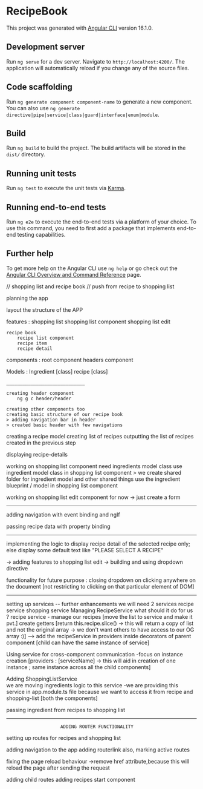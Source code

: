 # RecipeBook

This project was generated with [Angular CLI](https://github.com/angular/angular-cli) version 16.1.0.

## Development server

Run `ng serve` for a dev server. Navigate to `http://localhost:4200/`. The application will automatically reload if you change any of the source files.

## Code scaffolding

Run `ng generate component component-name` to generate a new component. You can also use `ng generate directive|pipe|service|class|guard|interface|enum|module`.

## Build

Run `ng build` to build the project. The build artifacts will be stored in the `dist/` directory.

## Running unit tests

Run `ng test` to execute the unit tests via [Karma](https://karma-runner.github.io).

## Running end-to-end tests

Run `ng e2e` to execute the end-to-end tests via a platform of your choice. To use this command, you need to first add a package that implements end-to-end testing capabilities.

## Further help

To get more help on the Angular CLI use `ng help` or go check out the [Angular CLI Overview and Command Reference](https://angular.io/cli) page.



// shopping list and recipe book 
// push from recipe to shopping list 


planning the app 

layout the structure of the APP 

features : 
    shopping list
        shopping list component
        shopping list edit

    recipe book
        recipe list component
        recipe item
        recipe detail

components : 
    root component
    headers component

Models : 
    Ingredient [class]
    recipe [class]


    _____________________________

    creating header component 
        ng g c header/header 
    
    creating other components too
    creating basic structure of our recipe book
    > adding navigation bar in header 
    > created basic header with few navigations 

creating a recipe model
creating list of recipes
outputting the list of recipes created in the previous step

displaying recipe-details  

working on shopping list component
    need ingredients model class
    use ingredient model class in shopping list component
    > we create shared folder for ingredient model and other shared things
    use the ingredient blueprint / model in shopping list component

working on shopping list edit component
    for now -> just create a form
_________________________________________
    
adding navigation with event binding and ngIf

passing recipe data with property binding
    

_______________________________________________

implementing the logic to display recipe detail of the selected recipe only; else display some default text like "PLEASE SELECT A RECIPE"


-> adding features to shopping list edit 
-> building and using dropdown directive

functionality for future purpose : closing dropdown on clicking anywhere on the document [not restricting to clicking on that particular element of DOM]

_________________________________________________________________________

setting up services -- further enhancements
    we will need 2 services 
        recipe service
        shopping service
Managing RecipeService 
    what should it do for us ?
        recipe service - manage our recipes [move the list to service and make it pvt.]
            create getters [return this.recipe.slice() -> this will return a copy of list and not the original array -> we don't want others to have access to our OG array :)]
            --> add the recipeService in providers inside decorators of parent component [child can have the same instance of service]

Using service for cross-component communication
    -focus on instance creation [providers : [serviceName] -> this will aid in creation of one instance ; same instance across all the child components]

Adding ShoppingListService   
            we are moving ingredients logic to this service
            -we are providing this service in app.module.ts file because we want to access it from recipe and shopping-list [both the components]

passing ingredient from recipes to shopping list

_________________________________________________________________

                        ADDING ROUTER FUNCTIONALITY

setting up routes for recipes and shopping list

adding navigation to the app
    adding routerlink
    also, marking active routes

fixing the page reload behaviour
    ->remove href attribute,because this will reload the page after sending the request

adding child routes
    adding recipes start component

            